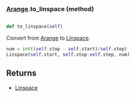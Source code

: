 ### [Arange](Arange.md).to_linspace (method)


```py

def to_linspace(self)

```



Convert from [Arange](Arange.md) to [Linspace](Linspace.md).

```py
num = int((self.stop - self.start)/self.step)
Linspace(self.start, self.stop-self.step, num)
```

Returns
-------
* [Linspace](Linspace.md)

